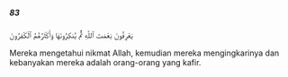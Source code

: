 ##### 83

<span class="ayah">يَعْرِفُونَ نِعْمَتَ ٱللَّهِ ثُمَّ يُنكِرُونَهَا وَأَكْثَرُهُمُ ٱلْكَٰفِرُونَ</span>

<span class="ayah_translation">Mereka mengetahui nikmat Allah, kemudian mereka mengingkarinya dan kebanyakan mereka adalah orang-orang yang kafir.</span>

